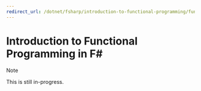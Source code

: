 ```yaml
---
redirect_url: /dotnet/fsharp/introduction-to-functional-programming/functions-as-first-class-values
---
```


# Introduction to Functional Programming in F# #

> [!NOTE]
This is still in-progress.
